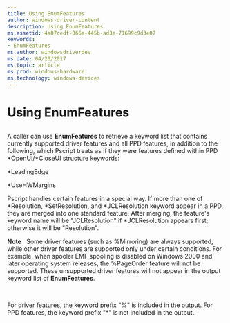 ```yaml
---
title: Using EnumFeatures
author: windows-driver-content
description: Using EnumFeatures
ms.assetid: 4a87cedf-066a-445b-ad3e-71699c9d3e07
keywords:
- EnumFeatures
ms.author: windowsdriverdev
ms.date: 04/20/2017
ms.topic: article
ms.prod: windows-hardware
ms.technology: windows-devices
---
```


# Using EnumFeatures


## <a href="" id="ddk-using-enumfeatures-gg"></a>


A caller can use **EnumFeatures** to retrieve a keyword list that contains currently supported driver features and all PPD features, in addition to the following, which Pscript treats as if they were features defined within PPD \*OpenUI/\*CloseUI structure keywords:

\*LeadingEdge

\*UseHWMargins

Pscript handles certain features in a special way. If more than one of \*Resolution, \*SetResolution, and \*JCLResolution keyword appear in a PPD, they are merged into one standard feature. After merging, the feature's keyword name will be "JCLResolution" if \*JCLResolution appears first; otherwise it will be "Resolution".

**Note**   Some driver features (such as %Mirroring) are always supported, while other driver features are supported only under certain conditions. For example, when spooler EMF spooling is disabled on Windows 2000 and later operating system releases, the %PageOrder feature will not be supported. These unsupported driver features will not appear in the output keyword list of **EnumFeatures**.

 

For driver features, the keyword prefix "%" is included in the output. For PPD features, the keyword prefix "\*" is not included in the output.

 

 





